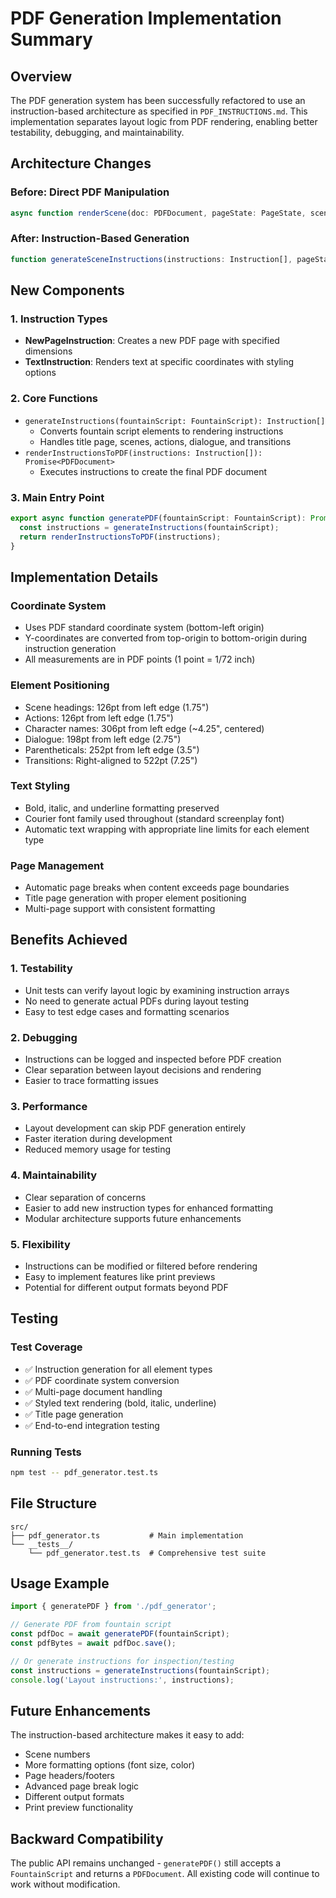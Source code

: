# PDF Generation Implementation Summary

## Overview

The PDF generation system has been successfully refactored to use an instruction-based architecture as specified in `PDF_INSTRUCTIONS.md`. This implementation separates layout logic from PDF rendering, enabling better testability, debugging, and maintainability.

## Architecture Changes

### Before: Direct PDF Manipulation
```typescript
async function renderScene(doc: PDFDocument, pageState: PageState, scene: Scene): Promise<PageState>
```

### After: Instruction-Based Generation
```typescript
function generateSceneInstructions(instructions: Instruction[], pageState: PageState, scene: Scene): PageState
```

## New Components

### 1. Instruction Types
- **NewPageInstruction**: Creates a new PDF page with specified dimensions
- **TextInstruction**: Renders text at specific coordinates with styling options

### 2. Core Functions
- `generateInstructions(fountainScript: FountainScript): Instruction[]`
  - Converts fountain script elements to rendering instructions
  - Handles title page, scenes, actions, dialogue, and transitions
- `renderInstructionsToPDF(instructions: Instruction[]): Promise<PDFDocument>`
  - Executes instructions to create the final PDF document

### 3. Main Entry Point
```typescript
export async function generatePDF(fountainScript: FountainScript): Promise<PDFDocument> {
  const instructions = generateInstructions(fountainScript);
  return renderInstructionsToPDF(instructions);
}
```

## Implementation Details

### Coordinate System
- Uses PDF standard coordinate system (bottom-left origin)
- Y-coordinates are converted from top-origin to bottom-origin during instruction generation
- All measurements are in PDF points (1 point = 1/72 inch)

### Element Positioning
- Scene headings: 126pt from left edge (1.75")
- Actions: 126pt from left edge (1.75")  
- Character names: 306pt from left edge (~4.25", centered)
- Dialogue: 198pt from left edge (2.75")
- Parentheticals: 252pt from left edge (3.5")
- Transitions: Right-aligned to 522pt (7.25")

### Text Styling
- Bold, italic, and underline formatting preserved
- Courier font family used throughout (standard screenplay font)
- Automatic text wrapping with appropriate line limits for each element type

### Page Management
- Automatic page breaks when content exceeds page boundaries
- Title page generation with proper element positioning
- Multi-page support with consistent formatting

## Benefits Achieved

### 1. Testability
- Unit tests can verify layout logic by examining instruction arrays
- No need to generate actual PDFs during layout testing
- Easy to test edge cases and formatting scenarios

### 2. Debugging
- Instructions can be logged and inspected before PDF creation
- Clear separation between layout decisions and rendering
- Easier to trace formatting issues

### 3. Performance
- Layout development can skip PDF generation entirely
- Faster iteration during development
- Reduced memory usage for testing

### 4. Maintainability
- Clear separation of concerns
- Easier to add new instruction types for enhanced formatting
- Modular architecture supports future enhancements

### 5. Flexibility
- Instructions can be modified or filtered before rendering
- Easy to implement features like print previews
- Potential for different output formats beyond PDF

## Testing

### Test Coverage
- ✅ Instruction generation for all element types
- ✅ PDF coordinate system conversion
- ✅ Multi-page document handling
- ✅ Styled text rendering (bold, italic, underline)
- ✅ Title page generation
- ✅ End-to-end integration testing

### Running Tests
```bash
npm test -- pdf_generator.test.ts
```

## File Structure

```
src/
├── pdf_generator.ts           # Main implementation
└── __tests__/
    └── pdf_generator.test.ts  # Comprehensive test suite
```

## Usage Example

```typescript
import { generatePDF } from './pdf_generator';

// Generate PDF from fountain script
const pdfDoc = await generatePDF(fountainScript);
const pdfBytes = await pdfDoc.save();

// Or generate instructions for inspection/testing
const instructions = generateInstructions(fountainScript);
console.log('Layout instructions:', instructions);
```

## Future Enhancements

The instruction-based architecture makes it easy to add:
- Scene numbers
- More formatting options (font size, color)
- Page headers/footers
- Advanced page break logic
- Different output formats
- Print preview functionality

## Backward Compatibility

The public API remains unchanged - `generatePDF()` still accepts a `FountainScript` and returns a `PDFDocument`. All existing code will continue to work without modification.